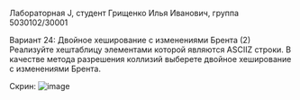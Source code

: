 Лабораторная J, студент Грищенко Илья Иванович, группа 5030102/30001

Вариант 24: Двойное хеширование с изменениями Брента (2)
Реализуйте хештаблицу элементами которой являются ASCIIZ строки. В качестве метода
разрешения коллизий выберете двойное хеширование с изменениями Брента.

Скрин: ![image](https://github.com/user-attachments/assets/2071267b-6e3f-4b94-9842-bf84c6e65856)
